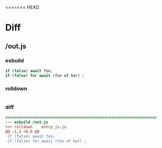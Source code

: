 <<<<<<< HEAD
# Diff
## /out.js
### esbuild
```js
if (false) await foo;
if (false) for await (foo of bar) ;
```
### rolldown
```js


```
### diff
```diff
===================================================================
--- esbuild	/out.js
+++ rolldown	entry_js.js
@@ -1,2 +0,0 @@
-if (false) await foo;
-if (false) for await (foo of bar) ;

```